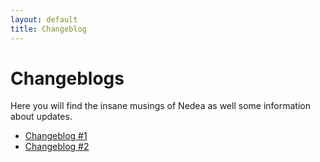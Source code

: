 ```yaml
---
layout: default
title: Changeblog
---
```


# Changeblogs

Here you will find the insane musings of Nedea as well some information about updates.

* [Changeblog #1](/EnkonDelta/pages/changeblog/changeblog0001)
* [Changeblog #2](/EnkonDelta/pages/changeblog/changeblog0002)